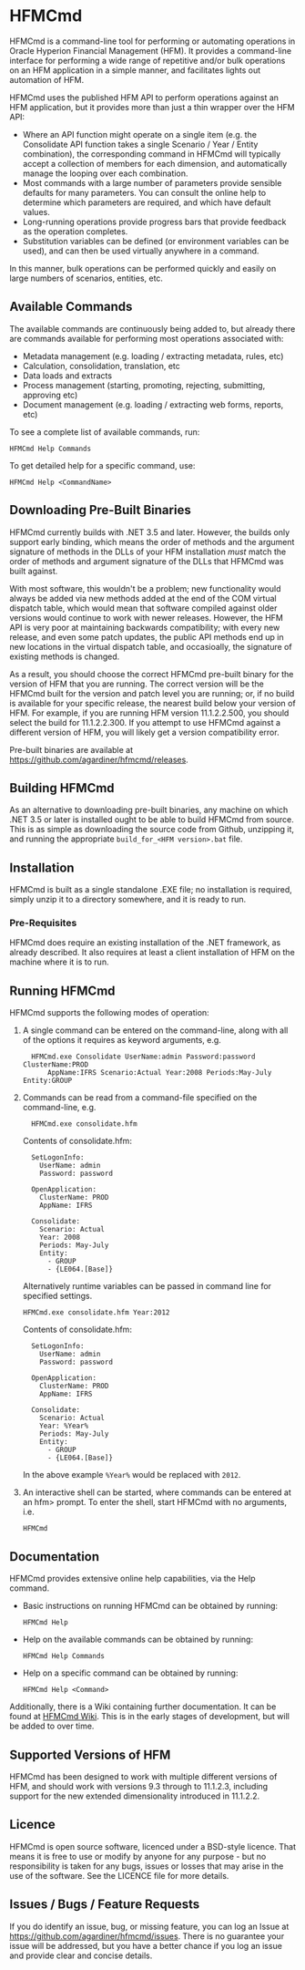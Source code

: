 # HFMCmd

HFMCmd is a command-line tool for performing or automating operations in Oracle
Hyperion Financial Management (HFM). It provides a command-line interface for
performing a wide range of repetitive and/or bulk operations on an HFM
application in a simple manner, and facilitates lights out automation of HFM.

HFMCmd uses the published HFM API to perform operations against an HFM
application, but it provides more than just a thin wrapper over the HFM API:
- Where an API function might operate on a single item (e.g. the
  Consolidate API function takes a single Scenario / Year / Entity combination),
  the corresponding command in HFMCmd will typically accept a collection of members
  for each dimension, and automatically manage the looping over each combination.
- Most commands with a large number of parameters provide sensible defaults for
  many parameters. You can consult the online help to determine which parameters
  are required, and which have default values.
- Long-running operations provide progress bars that provide feedback as the
  operation completes.
- Substitution variables can be defined (or environment variables can be used),
  and can then be used virtually anywhere in a command.

In this manner, bulk operations can be performed quickly and easily on large
numbers of scenarios, entities, etc.


## Available Commands

The available commands are continuously being added to, but already there are
commands available for performing most operations associated with:
* Metadata management (e.g. loading / extracting metadata, rules, etc)
* Calculation, consolidation, translation, etc
* Data loads and extracts
* Process management (starting, promoting, rejecting, submitting, approving etc)
* Document management (e.g. loading / extracting web forms, reports, etc)

To see a complete list of available commands, run:

    HFMCmd Help Commands

To get detailed help for a specific command, use:

    HFMCmd Help <CommandName>


## Downloading Pre-Built Binaries

HFMCmd currently builds with .NET 3.5 and later. However, the builds only
support early binding, which means the order of methods and the argument signature
of methods in the DLLs of your HFM installation *must* match the order of methods
and argument signature of the DLLs that HFMCmd was built against.

With most software, this wouldn't be a problem; new functionality would always be
added via new methods added at the end of the COM virtual dispatch table, which would
mean that software compiled against older versions would continue to work with newer
releases. However, the HFM API is very poor at maintaining backwards compatibility;
with every new release, and even some patch updates, the public API methods end up in
new locations in the virtual dispatch table, and occasioally, the signature of existing
methods is changed.

As a result, you should choose the correct HFMCmd pre-built binary for the version
of HFM that you are running. The correct version will be the HFMCmd built for the version
and patch level you are running; or, if no build is available for your specific release,
the nearest build below your version of HFM. For example, if you are running HFM version
11.1.2.2.500, you should select the build for 11.1.2.2.300. If you attempt to use HFMCmd
against a different version of HFM, you will likely get a version compatibility error.

Pre-built binaries are available at https://github.com/agardiner/hfmcmd/releases.


## Building HFMCmd

As an alternative to downloading pre-built binaries, any machine on which .NET
3.5 or later is installed ought to be able to build HFMCmd from source. This is
as simple as downloading the source code from Github, unzipping it, and running
the appropriate `build_for_<HFM version>.bat` file.


## Installation

HFMCmd is built as a single standalone .EXE file; no installation is required,
simply unzip it to a directory somewhere, and it is ready to run.

### Pre-Requisites

HFMCmd does require an existing installation of the .NET framework, as already
described. It also requires at least a client installation of HFM on the machine
where it is to run.


## Running HFMCmd

HFMCmd supports the following modes of operation:

1.  A single command can be entered on the command-line, along with
    all of the options it requires as keyword arguments, e.g.

    ```
      HFMCmd.exe Consolidate UserName:admin Password:password ClusterName:PROD
          AppName:IFRS Scenario:Actual Year:2008 Periods:May-July Entity:GROUP
    ```

2.  Commands can be read from a command-file specified on the command-line, e.g.

    ```
      HFMCmd.exe consolidate.hfm
    ```

    Contents of consolidate.hfm:

    ```
      SetLogonInfo:
        UserName: admin
        Password: password

      OpenApplication:
        ClusterName: PROD
        AppName: IFRS

      Consolidate:
        Scenario: Actual
        Year: 2008
        Periods: May-July
        Entity:
          - GROUP
          - {LE064.[Base]}
    ```

    Alternatively runtime variables can be passed in command line for specified
    settings.

    ```
    HFMCmd.exe consolidate.hfm Year:2012
    ```

    Contents of consolidate.hfm:

    ```
      SetLogonInfo:
        UserName: admin
        Password: password

      OpenApplication:
        ClusterName: PROD
        AppName: IFRS

      Consolidate:
        Scenario: Actual
        Year: %Year%
        Periods: May-July
        Entity:
          - GROUP
          - {LE064.[Base]}
    ```

    In the above example `%Year%` would be replaced with `2012`.


3. An interactive shell can be started, where commands can be entered at an hfm>
   prompt. To enter the shell, start HFMCmd with no arguments, i.e.

    ```
    HFMCmd
    ```

## Documentation

HFMCmd provides extensive online help capabilities, via the Help command.
* Basic instructions on running HFMCmd can be obtained by running:
    ```
    HFMCmd Help
    ```
* Help on the available commands can be obtained by running:
    ```
    HFMCmd Help Commands
    ```
* Help on a specific command can be obtained by running:
    ```
    HFMCmd Help <Command>
    ```

Additionally, there is a Wiki containing further documentation. It can be found
at [HFMCmd Wiki](https://github.com/agardiner/hfmcmd/wiki). This is in the early
stages of development, but will be added to over time.


## Supported Versions of HFM

HFMCmd has been designed to work with multiple different versions of HFM, and
should work with versions 9.3 through to 11.1.2.3, including support for the new
extended dimensionality introduced in 11.1.2.2.


## Licence

HFMCmd is open source software, licenced under a BSD-style licence. That means
it is free to use or modify by anyone for any purpose - but no responsibility is
taken for any bugs, issues or losses that may arise in the use of the software.
See the LICENCE file for more details.


## Issues / Bugs / Feature Requests

If you do identify an issue, bug, or missing feature, you can log an Issue at
https://github.com/agardiner/hfmcmd/issues. There is no guarantee your issue
will be addressed, but you have a better chance if you log an issue and provide
clear and concise details.

